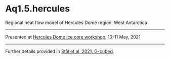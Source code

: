 # Aq1.5.hercules

Regional heat flow model of Hercules Dome region, West Antarctica

---

Presented at [Hercules Dome Ice core workshop](https://herculesdome.org/about), 10-11 May, 2021

---

Further details provided in [Stål et al, 2021, G-cubed](https://agupubs.onlinelibrary.wiley.com/doi/abs/10.1029/2020GC009428). 

